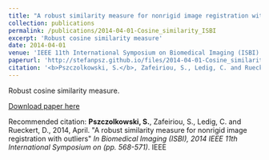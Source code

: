 ```yaml
---
title: "A robust similarity measure for nonrigid image registration with outliers"
collection: publications
permalink: /publications/2014-04-01-Cosine_similarity_ISBI
excerpt: 'Robust cosine similarity measure'
date: 2014-04-01
venue: 'IEEE 11th International Symposium on Biomedical Imaging (ISBI)'
paperurl: 'http://stefanpsz.github.io/files/2014-04-01-Cosine_similarity_ISBI.pdf'
citation: '<b>Pszczolkowski, S.</b>, Zafeiriou, S., Ledig, C. and Rueckert, D., 2014, April. &quot;A robust similarity measure for nonrigid image registration with outliers&quot; <i>In Biomedical Imaging (ISBI), 2014 IEEE 11th International Symposium on (pp. 568-571)</i>. IEEE'
---
```

Robust cosine similarity measure.

[Download paper here](http://stefanpsz.github.io/files/2014-04-01-Cosine_similarity_ISBI.pdf)

Recommended citation: <b>Pszczolkowski, S.</b>, Zafeiriou, S., Ledig, C. and Rueckert, D., 2014, April. "A robust similarity measure for nonrigid image registration with outliers" <i>In Biomedical Imaging (ISBI), 2014 IEEE 11th International Symposium on (pp. 568-571)</i>. IEEE